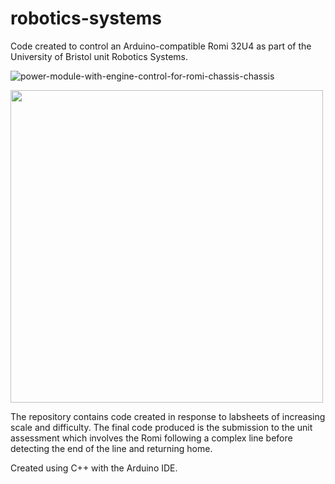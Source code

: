 # robotics-systems

Code created to control an Arduino-compatible Romi 32U4 as part of the University of Bristol unit Robotics Systems.

![power-module-with-engine-control-for-romi-chassis-chassis](https://user-images.githubusercontent.com/15062683/68485397-25de3d80-0237-11ea-8356-1605d27faf49.jpg)

<img width="500" src="https://user-images.githubusercontent.com/15062683/68485397-25de3d80-0237-11ea-8356-1605d27faf49.jpg">

The repository contains code created in response to labsheets of increasing scale and difficulty. The final code produced is the submission to the unit assessment which involves the Romi following a complex line before detecting the end of the line and returning home.

Created using C++ with the Arduino IDE.
